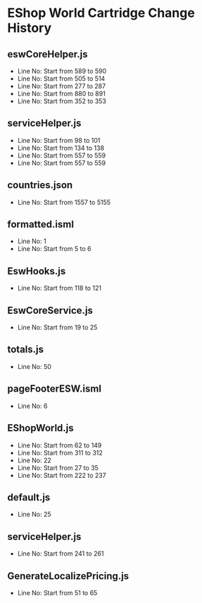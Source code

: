 # EShop World Cartridge Change History

## eswCoreHelper.js
- Line No: Start from 589 to 590
- Line No: Start from 505 to 514
- Line No: Start from 277 to 287
- Line No: Start from 880 to 891
- Line No: Start from 352 to 353

## serviceHelper.js
- Line No: Start from 98 to 101
- Line No: Start from 134 to 138
- Line No: Start from 557 to 559
- Line No: Start from 557 to 559

## countries.json
- Line No: Start from 1557 to 5155

## formatted.isml
- Line No: 1
- Line No: Start from 5 to 6

## EswHooks.js
- Line No: Start from 118 to 121

## EswCoreService.js
- Line No: Start from 19 to 25

## totals.js
- Line No: 50

## pageFooterESW.isml
- Line No: 6

## EShopWorld.js
- Line No: Start from 62 to 149
- Line No: Start from 311 to 312
- Line No: 22
- Line No: Start from 27 to 35
- Line No: Start from 222 to 237

## default.js
- Line No: 25

## serviceHelper.js
- Line No: Start from 241 to 261

## GenerateLocalizePricing.js
- Line No: Start from 51 to 65